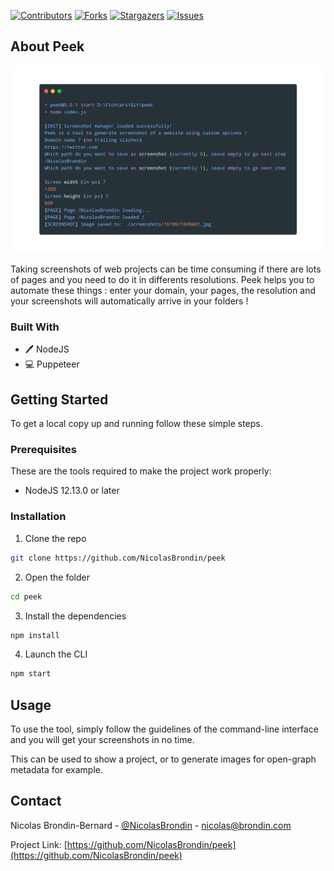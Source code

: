 <!-- PROJECT SHIELDS -->
<!--
*** This template uses markdown "reference style" links for readability.
*** Reference links are enclosed in brackets [ ] instead of parentheses ( ).
*** See the bottom of this document for the declaration of the reference variables
*** for contributors-url, forks-url, etc. This is an optional, concise syntax you may use.
*** https://www.markdownguide.org/basic-syntax/#reference-style-links
-->

[![Contributors][contributors-shield]][contributors-url] [![Forks][forks-shield]][forks-url] [![Stargazers][stars-shield]][stars-url] [![Issues][issues-shield]][issues-url]

<!-- ABOUT THE PROJECT -->
## About Peek

![Peek Screen Shot][product-screenshot]

Taking screenshots of web projects can be time consuming if there are lots of pages and you need to do it in differents resolutions. Peek helps you to automate these things : enter your domain, your pages, the resolution and your screenshots will automatically arrive in your folders ! 

### Built With

* 🖊️ NodeJS
* 💻 Puppeteer

<!-- GETTING STARTED -->
## Getting Started

To get a local copy up and running follow these simple steps.

### Prerequisites

These are the tools required to make the project work properly:
* NodeJS 12.13.0 or later

### Installation
 
1. Clone the repo
```sh
git clone https://github.com/NicolasBrondin/peek
```
2. Open the folder
```sh
cd peek
```
3. Install the dependencies
```sh
npm install
```
4. Launch the CLI
```sh
npm start
```


<!-- USAGE EXAMPLES -->
## Usage

To use the tool, simply follow the guidelines of the command-line interface and you will get your screenshots in no time.

This can be used to show a project, or to generate images for open-graph metadata for example.


<!-- CONTACT -->
## Contact

Nicolas Brondin-Bernard - [@NicolasBrondin](https://twitter.com/NicolasBrondin) - nicolas@brondin.com

Project Link: [https://github.com/NicolasBrondin/peek](https://github.com/NicolasBrondin/peek)

<!-- MARKDOWN LINKS & IMAGES -->
<!-- https://www.markdownguide.org/basic-syntax/#reference-style-links -->
[contributors-shield]: https://img.shields.io/github/contributors/NicolasBrondin/peek.svg?style=flat-square
[contributors-url]: https://github.com/NicolasBrondin/peek/graphs/contributors
[forks-shield]: https://img.shields.io/github/forks/NicolasBrondin/peek.svg?style=flat-square
[forks-url]: https://github.com/NicolasBrondin/peek/network/members
[stars-shield]: https://img.shields.io/github/stars/NicolasBrondin/peek.svg?style=flat-square
[stars-url]: https://github.com/NicolasBrondin/peek/stargazers
[issues-shield]: https://img.shields.io/github/issues/NicolasBrondin/peek.svg?style=flat-square
[issues-url]: https://github.com/NicolasBrondin/peek/issues
[license-shield]: https://img.shields.io/github/license/NicolasBrondin/peek.svg?style=flat-square
[license-url]: https://github.com/NicolasBrondin/peek/blob/master/LICENSE.txt
[linkedin-shield]: https://img.shields.io/badge/-LinkedIn-black.svg?style=flat-square&logo=linkedin&colorB=555
[linkedin-url]: https://linkedin.com/in/othneildrew
[product-screenshot]: docs/cover.png
